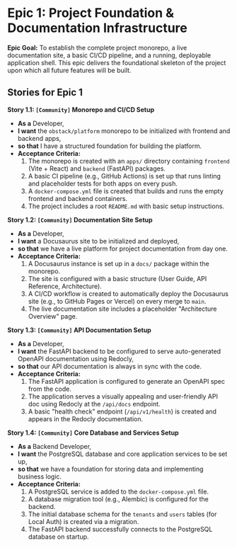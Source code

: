 # Epic 1: Project Foundation & Documentation Infrastructure

**Epic Goal:** To establish the complete project monorepo, a live documentation site, a basic CI/CD pipeline, and a running, deployable application shell. This epic delivers the foundational skeleton of the project upon which all future features will be built.

## Stories for Epic 1

**Story 1.1: `[Community]` Monorepo and CI/CD Setup**
*   **As a** Developer,
*   **I want** the `obstack/platform` monorepo to be initialized with frontend and backend apps,
*   **so that** I have a structured foundation for building the platform.
*   **Acceptance Criteria:**
    1.  The monorepo is created with an `apps/` directory containing `frontend` (Vite + React) and `backend` (FastAPI) packages.
    2.  A basic CI pipeline (e.g., GitHub Actions) is set up that runs linting and placeholder tests for both apps on every push.
    3.  A `docker-compose.yml` file is created that builds and runs the empty frontend and backend containers.
    4.  The project includes a root `README.md` with basic setup instructions.

**Story 1.2: `[Community]` Documentation Site Setup**
*   **As a** Developer,
*   **I want** a Docusaurus site to be initialized and deployed,
*   **so that** we have a live platform for project documentation from day one.
*   **Acceptance Criteria:**
    1.  A Docusaurus instance is set up in a `docs/` package within the monorepo.
    2.  The site is configured with a basic structure (User Guide, API Reference, Architecture).
    3.  A CI/CD workflow is created to automatically deploy the Docusaurus site (e.g., to GitHub Pages or Vercel) on every merge to `main`.
    4.  The live documentation site includes a placeholder "Architecture Overview" page.

**Story 1.3: `[Community]` API Documentation Setup**
*   **As a** Developer,
*   **I want** the FastAPI backend to be configured to serve auto-generated OpenAPI documentation using Redocly,
*   **so that** our API documentation is always in sync with the code.
*   **Acceptance Criteria:**
    1.  The FastAPI application is configured to generate an OpenAPI spec from the code.
    2.  The application serves a visually appealing and user-friendly API doc using Redocly at the `/api/docs` endpoint.
    3.  A basic "health check" endpoint (`/api/v1/health`) is created and appears in the Redocly documentation.

**Story 1.4: `[Community]` Core Database and Services Setup**
*   **As a** Backend Developer,
*   **I want** the PostgreSQL database and core application services to be set up,
*   **so that** we have a foundation for storing data and implementing business logic.
*   **Acceptance Criteria:**
    1.  A PostgreSQL service is added to the `docker-compose.yml` file.
    2.  A database migration tool (e.g., Alembic) is configured for the backend.
    3.  The initial database schema for the `tenants` and `users` tables (for Local Auth) is created via a migration.
    4.  The FastAPI backend successfully connects to the PostgreSQL database on startup.
